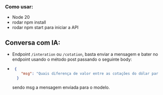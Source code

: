 ### Como usar:

* Node 20
* rodar npm install
* rodar npm start para iniciar a API

## Conversa com IA:
* Endpoint ```/interation``` ou ```/cotation```, basta enviar a mensagem e bater no endpoint usando o método post passando o seguinte body:
*   ```json
     {
        "msg": "Quais diferença de valor entre as cotações do dólar para real em 12 e 22 de março de 2024?"
      }
    ```
    sendo msg a mensagem enviada para o modelo.
